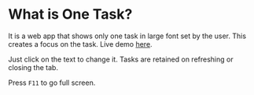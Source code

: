# What is One Task?

It is a web app that shows only one task in large font set by the user. This creates a focus on the task. Live demo [here](https://shakil-shahadat.github.io/onetask/).

Just click on the text to change it. Tasks are retained on refreshing or closing the tab.

Press `F11` to go full screen.
